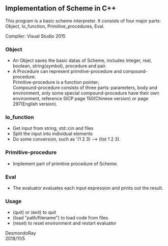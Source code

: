 ## Implementation of Scheme in C++

This program is a basic scheme interpreter. It consists of four major parts: Object, Io_function, Primitive_procedures, Eval.  

Compiler: Visual Studio 2015

### Object 
- An Object saves the basic datas of Scheme, includes integer, real, boolean, string(symbol), procedure and pair.  
- A Procedure can represent primitive-procedure and compound-procedure.  
Primitive-procedure is a function pointer;  
Compound-procedure consists of three parts: parameters, body and environment, only some special compound-procedure have their own environment, reference SICP page 150(Chinese version) or page 297(English version).

### Io_function
- Get input from string, std::cin and files
- Split the input into individual elements
- Do some conversion, such as '(1 2 3) --> (list 1 2 3).

### Primitive-procedure
- Implement part of primitive procedure of Scheme.

### Eval
- The evaluator evaluates each input expression and prints out the result.

### Usage
- (quit) or (exit) to quit
- (load "path/filename") to load code from files
- (reset) to reset environment and restart evaluator


DesmondoRay  
2018/11/5
